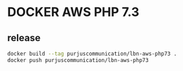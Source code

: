 # DOCKER AWS PHP 7.3

## release
```sh
docker build --tag purjuscommunication/lbn-aws-php73 .
docker push purjuscommunication/lbn-aws-php73
```

